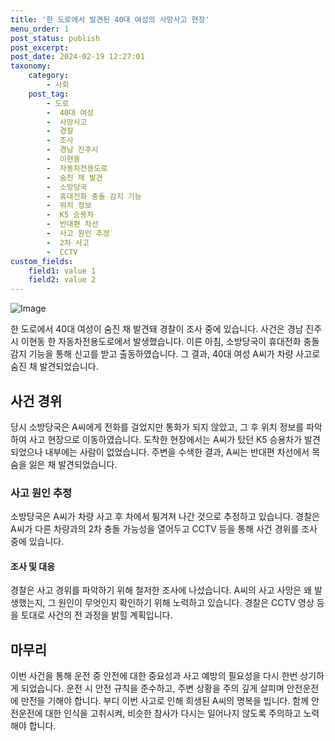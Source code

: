 ```yaml
---
title: '한 도로에서 발견된 40대 여성의 사망사고 현장'
menu_order: 1
post_status: publish
post_excerpt: 
post_date: 2024-02-19 12:27:01
taxonomy:
    category:
        - 사회
    post_tag:
        - 도로
        -  40대 여성
        -  사망사고
        -  경찰
        -  조사
        -  경남 진주시
        -  이현동
        -  자동차전용도로
        -  숨진 채 발견
        -  소방당국
        -  휴대전화 충돌 감지 기능
        -  위치 정보
        -  K5 승용차
        -  반대편 차선
        -  사고 원인 추정
        -  2차 사고
        -  CCTV
custom_fields:
    field1: value 1
    field2: value 2
---
```


![Image](https://imgnews.pstatic.net/image/025/2024/02/13/0003340966_001_20240213064401060.jpg?type=w647)

한 도로에서 40대 여성이 숨진 채 발견돼 경찰이 조사 중에 있습니다. 사건은 경남 진주시 이현동 한 자동차전용도로에서 발생했습니다. 이른 아침, 소방당국이 휴대전화 충돌 감지 기능을 통해 신고를 받고 출동하였습니다. 그 결과, 40대 여성 A씨가 차량 사고로 숨진 채 발견되었습니다. 
## 사건 경위
당시 소방당국은 A씨에게 전화를 걸었지만 통화가 되지 않았고, 그 후 위치 정보를 파악하여 사고 현장으로 이동하였습니다. 도착한 현장에서는 A씨가 탔던 K5 승용차가 발견되었으나 내부에는 사람이 없었습니다. 주변을 수색한 결과, A씨는 반대편 차선에서 목숨을 잃은 채 발견되었습니다. 
### 사고 원인 추정
소방당국은 A씨가 차량 사고 후 차에서 튕겨져 나간 것으로 추정하고 있습니다. 경찰은 A씨가 다른 차량과의 2차 충돌 가능성을 열어두고 CCTV 등을 통해 사건 경위를 조사 중에 있습니다.
#### 조사 및 대응
경찰은 사고 경위를 파악하기 위해 철저한 조사에 나섰습니다. A씨의 사고 사망은 왜 발생했는지, 그 원인이 무엇인지 확인하기 위해 노력하고 있습니다. 경찰은 CCTV 영상 등을 토대로 사건의 전 과정을 밝힐 계획입니다.
## 마무리
이번 사건을 통해 운전 중 안전에 대한 중요성과 사고 예방의 필요성을 다시 한번 상기하게 되었습니다. 운전 시 안전 규칙을 준수하고, 주변 상황을 주의 깊게 살피며 안전운전에 만전을 기해야 합니다. 부디 이번 사고로 인해 희생된 A씨의 명복을 빕니다. 함께 안전운전에 대한 인식을 고취시켜, 비슷한 참사가 다시는 일어나지 않도록 주의하고 노력해야 합니다.
